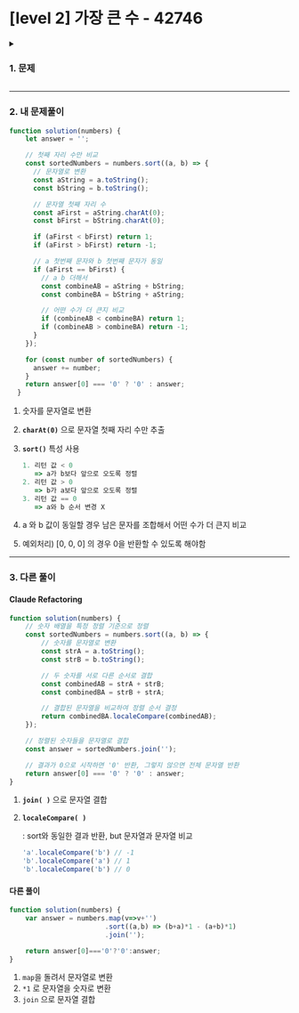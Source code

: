 # [level 2] 가장 큰 수 - 42746 
<details>
<summary><h3>1. 문제</h3></summary>
<div markdown="1">
        
[문제 링크](https://school.programmers.co.kr/learn/courses/30/lessons/42746) 

### 성능 요약

메모리: 47.7 MB, 시간: 113.89 ms

### 구분

코딩테스트 연습 > 정렬

### 채점결과

정확성: 100.0<br/>합계: 100.0 / 100.0

### 제출 일자

2025년 03월 27일 13:51:15

### 문제 설명

<p>0 또는 양의 정수가 주어졌을 때, 정수를 이어 붙여 만들 수 있는 가장 큰 수를 알아내 주세요.</p>

<p>예를 들어, 주어진 정수가 [6, 10, 2]라면 [6102, 6210, 1062, 1026, 2610, 2106]를 만들 수 있고, 이중 가장 큰 수는 6210입니다.</p>

<p>0 또는 양의 정수가 담긴 배열 numbers가 매개변수로 주어질 때, 순서를 재배치하여 만들 수 있는 가장 큰 수를 문자열로 바꾸어 return 하도록 solution 함수를 작성해주세요.</p>

<h5>제한 사항</h5>

<ul>
<li>numbers의 길이는 1 이상 100,000 이하입니다.</li>
<li>numbers의 원소는 0 이상 1,000 이하입니다.</li>
<li>정답이 너무 클 수 있으니 문자열로 바꾸어 return 합니다.</li>
</ul>

<h5>입출력 예</h5>
<table class="table">
        <thead><tr>
<th>numbers</th>
<th>return</th>
</tr>
</thead>
        <tbody><tr>
<td>[6, 10, 2]</td>
<td>"6210"</td>
</tr>
<tr>
<td>[3, 30, 34, 5, 9]</td>
<td>"9534330"</td>
</tr>
</tbody>
      </table>
<hr>

<p>※ 공지 - 2021년 10월 20일 테스트케이스가 추가되었습니다.</p>


> 출처: 프로그래머스 코딩 테스트 연습, https://school.programmers.co.kr/learn/challenges

</div>
</details>

---

### 2. 내 문제풀이
```jsx
function solution(numbers) {
    let answer = '';

    // 첫째 자리 수만 비교
    const sortedNumbers = numbers.sort((a, b) => {
      // 문자열로 변환
      const aString = a.toString();
      const bString = b.toString();

      // 문자열 첫째 자리 수
      const aFirst = aString.charAt(0);
      const bFirst = bString.charAt(0);

      if (aFirst < bFirst) return 1;
      if (aFirst > bFirst) return -1;

      // a 첫번째 문자와 b 첫번째 문자가 동일
      if (aFirst == bFirst) {
        // a b 더해서
        const combineAB = aString + bString;
        const combineBA = bString + aString;

        // 어떤 수가 더 큰지 비교
        if (combineAB < combineBA) return 1;
        if (combineAB > combineBA) return -1;
      }
    });

    for (const number of sortedNumbers) {
      answer += number;
    }
    return answer[0] === '0' ? '0' : answer;
  }
```

1. 숫자를 문자열로 변환
2. **`charAt(0)`** 으로 문자열 첫째 자리 수만 추출
3. **`sort()`** 특성 사용
    
    ```jsx
    1. 리턴 값 < 0
       => a가 b보다 앞으로 오도록 정렬
    2. 리턴 값 > 0
       => b가 a보다 앞으로 오도록 정렬
    3. 리턴 값 == 0
       => a와 b 순서 변경 X
    ```
    
4. a 와 b 값이 동일할 경우 남은 문자를 조합해서 어떤 수가 더 큰지 비교
5. 예외처리) [0, 0, 0] 의 경우 0을 반환할 수 있도록 해야함

---

### 3. 다른 풀이
#### Claude Refactoring
```jsx
function solution(numbers) {
    // 숫자 배열을 특정 정렬 기준으로 정렬
    const sortedNumbers = numbers.sort((a, b) => {
        // 숫자를 문자열로 변환
        const strA = a.toString();
        const strB = b.toString();

        // 두 숫자를 서로 다른 순서로 결합
        const combinedAB = strA + strB;
        const combinedBA = strB + strA;

        // 결합된 문자열을 비교하여 정렬 순서 결정
        return combinedBA.localeCompare(combinedAB);
    });

    // 정렬된 숫자들을 문자열로 결합
    const answer = sortedNumbers.join('');

    // 결과가 0으로 시작하면 '0' 반환, 그렇지 않으면 전체 문자열 반환
    return answer[0] === '0' ? '0' : answer;
}
```

1. **`join( )`** 으로 문자열 결합
2. **`localeCompare( )`**
    
    : sort와 동일한 결과 반환, but 문자열과 문자열 비교
    
    ```jsx
    'a'.localeCompare('b') // -1
    'b'.localeCompare('a') // 1
    'b'.localeCompare('b') // 0
    ```


#### 다른 풀이
```jsx
function solution(numbers) {
    var answer = numbers.map(v=>v+'')
                        .sort((a,b) => (b+a)*1 - (a+b)*1)
                        .join('');

    return answer[0]==='0'?'0':answer;
}
```

1. `map`을 돌려서 문자열로 변환
2. `*1` 로 문자열을 숫자로 변환
3. `join` 으로 문자열 결합
